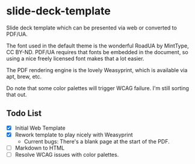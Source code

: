# slide-deck-template
Slide deck template which can be presented via web or converted to PDF/UA.

The font used in the default theme is the wonderful RoadUA by MintType, CC BY-ND.  PDF/UA requires that fonts be embedded in the document, so using a nice freely licensed font makes that a lot easier.

The PDF rendering engine is the lovely Weasyprint, which is available via apt, brew, etc.

Do note that some color palettes will trigger WCAG failure.  I'm still sorting that out.

## Todo List
* [x] Initial Web Template
* [x] Rework template to play nicely with Weasyprint
	* Current bugs: There's a blank page at the start of the PDF.
* [ ] Markdown to HTML
* [ ] Resolve WCAG issues with color palettes.
